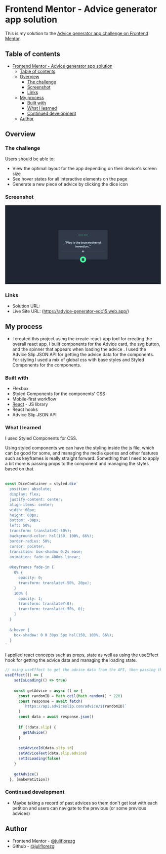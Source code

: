 # Frontend Mentor - Advice generator app solution

This is my solution to the [Advice generator app challenge on Frontend Mentor](https://www.frontendmentor.io/challenges/advice-generator-app-QdUG-13db).

## Table of contents

- [Frontend Mentor - Advice generator app solution](#frontend-mentor---advice-generator-app-solution)
  - [Table of contents](#table-of-contents)
  - [Overview](#overview)
    - [The challenge](#the-challenge)
    - [Screenshot](#screenshot)
    - [Links](#links)
  - [My process](#my-process)
    - [Built with](#built-with)
    - [What I learned](#what-i-learned)
    - [Continued development](#continued-development)
  - [Author](#author)

## Overview

### The challenge

Users should be able to:

- View the optimal layout for the app depending on their device's screen size
- See hover states for all interactive elements on the page
- Generate a new piece of advice by clicking the dice icon

### Screenshot

![](./screenshot.png)

### Links

- Solution URL: [](https://www.frontendmentor.io/profile/juliflorezg)
- Live Site URL: (https://advice-generator-edc15.web.app/)

## My process

- I created this project using the create-react-app tool for creating the overall react app, I built components for the Advice card, the svg button, and the spinner that appears when loading the advice . I used the Advice Slip JSON API for getting the advice data for the components. For styling I used a mix of global css with base styles and Styled Components for the components.

### Built with

- Flexbox
- Styled Components for the components' CSS
- Mobile-first workflow
- [React](https://reactjs.org/) - JS library
- React hooks
- Advice Slip JSON API

### What I learned

I used Styled Components for CSS.

Using styled components we can have the styling inside the js file, which can be good for some, and managing the media queries and other features such as keyframes is really straight forward. Something that I need to apply a bit more is passing props to the component and managing the styles based on that.

```js

const DiceContainer = styled.div`
  position: absolute;
  display: flex;
  justify-content: center;
  align-items: center;
  width: 60px;
  height: 60px;
  bottom: -30px;
  left: 50%;
  transform: translateX(-50%);
  background-color: hsl(150, 100%, 66%);
  border-radius: 50%;
  cursor: pointer;
  transition: box-shadow 0.2s ease;
  animation: fade-in 400ms linear;

  @keyframes fade-in {
    0% {
      opacity: 0;
      transform: translate(-50%, 20px);
    }
    100% {
      opacity: 1;
      transform: translateY(0);
      transform: translate(-50%, 0);
    }
  }

  &:hover {
    box-shadow: 0 0 30px 5px hsl(150, 100%, 66%);
  }
`
```


I applied react concepts such as props, state as well as using the useEffect hook for getting the advice data and managing the  loading state.

```js
// using useEffect to get the advice data from the API, then passing that data to the child component props.
useEffect(() => {
    setIsLoading(() => true)

    const getAdvice = async () => {
      const randomID = Math.ceil(Math.random() * 220)
      const response = await fetch(
        `https://api.adviceslip.com/advice/${randomID}`
      )
      const data = await response.json()

      if (!data.slip) {
        getAdvice()
      }

      setAdviceId(data.slip.id)
      setAdviceText(data.slip.advice)
      setIsLoading(false)
    }
    
    getAdvice()
  }, [makePetition])
```

### Continued development

- Maybe taking a record of past advices so them don't get lost with each petition and users can navigate to the previous (or some previous advices)

## Author

- Frontend Mentor - [@juliflorezg](https://www.frontendmentor.io/profile/juliflorezg)
- Github - [@juliflorezg](https://github.com/juliflorezg)
